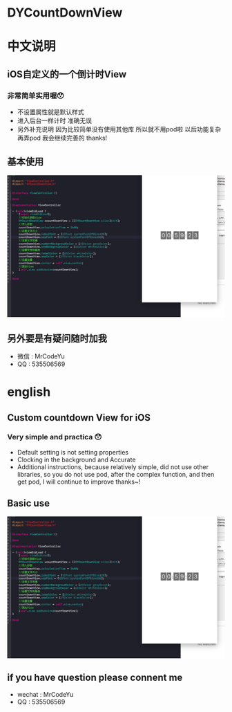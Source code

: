 # DYCountDownView


# 中文说明
## iOS自定义的一个倒计时View
### 非常简单实用喔😯
* 不设置属性就是默认样式
* 进入后台一样计时 准确无误
* 另外补充说明 因为比较简单没有使用其他库 所以就不用pod啦 以后功能复杂再弄pod 我会继续完善的 thanks!
## 基本使用
![](https://github.com/CoderDeYu/DYCountDownView/blob/master/image/Snip20170929_2.png)

## 另外要是有疑问随时加我
* 微信 : MrCodeYu 
* QQ : 535506569

# english 
## Custom countdown View for iOS
### Very simple and practica 😯
* Default setting is not setting properties
* Clocking in the background and Accurate
* Additional instructions, because relatively simple, did not use other libraries, so you do not use pod, after the complex function, and then get pod, I will continue to improve thanks~!
## Basic use
![](https://github.com/CoderDeYu/DYCountDownView/blob/master/image/Snip20170929_2.png)

## if you have question please connent me 
* wechat : MrCodeYu 
* QQ : 535506569



